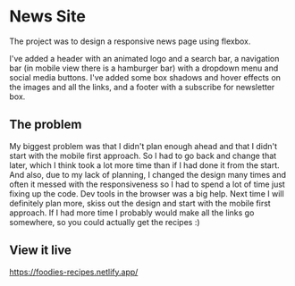 # News Site

The project was to design a responsive news page using flexbox.

I've added a header with an animated logo and a search bar, a navigation bar (in mobile view there is a hamburger bar) with a dropdown menu and social media buttons. I've added some box shadows and hover effects on the images and all the links, and a footer with a subscribe for newsletter box.


## The problem

My biggest problem was that I didn't plan enough ahead and that I didn't start with the mobile first approach. So I had to go back and change that later, which I think took a lot more time than if I had done it from the start. And also, due to my lack of planning, I changed the design many times and often it messed with the responsiveness so I had to spend a lot of time just fixing up the code. Dev tools in the browser was a big help. Next time I will definitely plan more, skiss out the design and start with the mobile first approach.
If I had more time I probably would make all the links go somewhere, so you could actually get the recipes :)

## View it live

https://foodies-recipes.netlify.app/
